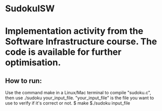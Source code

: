 # SudokuISW
# Implementation activity from the Software Infrastructure course. The code is available for further optimisation.
## How to run:
Use the command make in a Linux/Mac terminal to compile "sudoku.c", then use ./sudoku your_input_file. "your_input_file" is the file you want to use to verify if it's correct or not.
    $ make
    $./sudoku input_file
